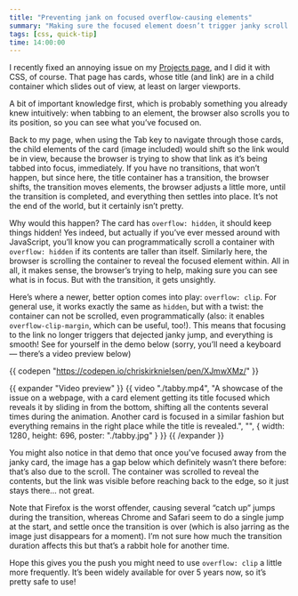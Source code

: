 ```yaml
---
title: "Preventing jank on focused overflow-causing elements"
summary: "Making sure the focused element doesn’t trigger janky scroll."
tags: [css, quick-tip]
time: 14:00:00
---
```


I recently fixed an annoying issue on my [Projects page](/projects/), and I did it with CSS, of course. That page has cards, whose title (and link) are in a child container which slides out of view, at least on larger viewports.

A bit of important knowledge first, which is probably something you already knew intuitively: when tabbing to an element, the browser also scrolls you to its position, so you can see what you’ve focused on.

Back to my page, when using the Tab key to navigate through those cards, the child elements of the card (image included) would shift so the link would be in view, because the browser is trying to show that link as it’s being tabbed into focus, immediately. If you have no transitions, that won’t happen, but since here, the title container has a transition, the browser shifts, the transition moves elements, the browser adjusts a little more, until the transition is completed, and everything then settles into place. It’s not the end of the world, but it certainly isn’t pretty.

Why would this happen? The card has `overflow: hidden`, it should keep things hidden! Yes indeed, but actually if you’ve ever messed around with JavaScript, you’ll know you can programmatically scroll a container with `overflow: hidden` if its contents are taller than itself. Similarly here, the browser is scrolling the container to reveal the focused element within. All in all, it makes sense, the browser’s trying to help, making sure you can see what is in focus. But with the transition, it gets unsightly.

Here’s where a newer, better option comes into play: `overflow: clip`. For general use, it works exactly the same as `hidden`, but with a twist: the container can not be scrolled, even programmatically (also: it enables `overflow-clip-margin`, which can be useful, too!). This means that focusing to the link no longer triggers that dejected janky jump, and everything is smooth! See for yourself in the demo below (sorry, you’ll need a keyboard — there’s a video preview below)

{{ codepen "https://codepen.io/chriskirknielsen/pen/XJmwXMz/" }}

{{ expander "Video preview" }}
{{ video "./tabby.mp4", "A showcase of the issue on a webpage, with a card element getting its title focused which reveals it by sliding in from the bottom, shifting all the contents several times during the animation. Another card is focused in a similar fashion but everything remains in the right place while the title is revealed.", "", { width: 1280 , height:  696, poster: "./tabby.jpg" } }}
{{ /expander }}

You might also notice in that demo that once you've focused away from the janky card, the image has a gap below which definitely wasn’t there before: that’s also due to the scroll. The container was scrolled to reveal the contents, but the link was visible before reaching back to the edge, so it just stays there… not great.

Note that Firefox is the worst offender, causing several “catch up” jumps during the transition, whereas Chrome and Safari seem to do a single jump at the start, and settle once the transition is over (which is also jarring as the image just disappears for a moment). I’m not sure how much the transition duration affects this but that’s a rabbit hole for another time.

Hope this gives you the push you might need to use `overflow: clip` a little more frequently. It’s been widely available for over 5 years now, so it’s pretty safe to use!